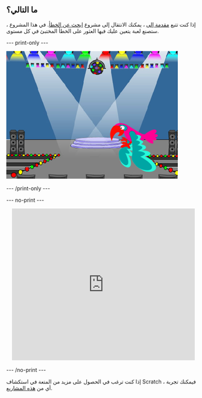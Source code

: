 ## ما التالي؟

إذا كنت تتبع [مقدمة إلى](https://projects.raspberrypi.org/en/pathways/scratch-intro) ، يمكنك الانتقال إلى مشروع [ابحث عن الخطأ](https://projects.raspberrypi.org/en/projects/find-the-bug). في هذا المشروع ، ستصنع لعبة يتعين عليك فيها العثور على الخطأ المختبئ في كل مستوى.

--- print-only ---

![مشروع "البحث عن الخطأ".](images/find-the-bug.png)

--- /print-only ---

--- no-print ---

<div class="scratch-preview" style="margin-left: 15px;">
  <iframe allowtransparency="true" width="485" height="402" src="https://scratch.mit.edu/projects/embed/486719939/?autostart=false" frameborder="0"></iframe>
</div>

--- /no-print ---

إذا كنت ترغب في الحصول على مزيد من المتعة في استكشاف Scratch ، فيمكنك تجربة أي من [هذه المشاريع](https://projects.raspberrypi.org/en/projects?software%5B%5D=scratch&curriculum%5B%5D=%201).
